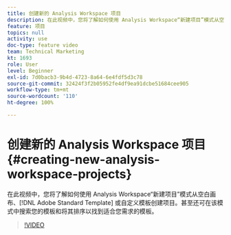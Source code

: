 ```yaml
---
title: 创建新的 Analysis Workspace 项目
description: 在此视频中，您将了解如何使用 Analysis Workspace“新建项目”模式从空白画布、Adobe 标准模板或自定义模板创建项目。甚至还可在该模式中搜索您的模板和将其排序以找到适合您需求的模板。
feature: 项目
topics: null
activity: use
doc-type: feature video
team: Technical Marketing
kt: 1693
role: User
level: Beginner
exl-id: 7d0bacb3-9b4d-4723-8a64-6e4fdf5d3c78
source-git-commit: 32424f3f2b05952fe4df9ea91dcbe51684cee905
workflow-type: tm+mt
source-wordcount: '110'
ht-degree: 100%

---
```


# 创建新的 Analysis Workspace 项目 {#creating-new-analysis-workspace-projects}

在此视频中，您将了解如何使用 Analysis Workspace“新建项目”模式从空白画布、[!DNL Adobe Standard Template] 或自定义模板创建项目。甚至还可在该模式中搜索您的模板和将其排序以找到适合您需求的模板。

>[!VIDEO](https://video.tv.adobe.com/v/23233/?quality=12)
